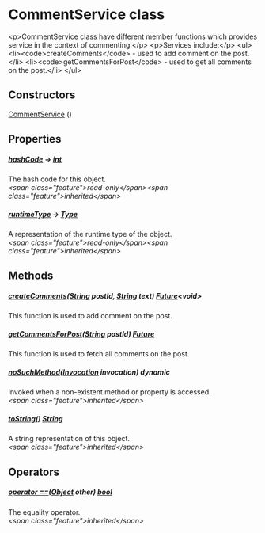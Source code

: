 


# CommentService class









\<p\>CommentService class have different member functions which provides service in the context of commenting.\</p\>
\<p\>Services include:\</p\>
\<ul\>
\<li\>\<code\>createComments\</code\> - used to add comment on the post.\</li\>
\<li\>\<code\>getCommentsForPost\</code\> - used to get all comments on the post.\</li\>
\</ul\>




## Constructors

[CommentService](../services_comment_service/CommentService/CommentService.md) ()

   


## Properties

##### [hashCode](https:api.flutter.dev/flutter/dart-core/Object/hashCode.html) &#8594; [int](https:api.flutter.dev/flutter/dart-core/int-class.html)



The hash code for this object.  
_\<span class="feature"\>read-only\</span\>\<span class="feature"\>inherited\</span\>_



##### [runtimeType](https:api.flutter.dev/flutter/dart-core/Object/runtimeType.html) &#8594; [Type](https:api.flutter.dev/flutter/dart-core/Type-class.html)



A representation of the runtime type of the object.  
_\<span class="feature"\>read-only\</span\>\<span class="feature"\>inherited\</span\>_





## Methods

##### [createComments](../services_comment_service/CommentService/createComments.md)([String](https:api.flutter.dev/flutter/dart-core/String-class.html) postId, [String](https:api.flutter.dev/flutter/dart-core/String-class.html) text) [Future](https:api.flutter.dev/flutter/dart-async/Future-class.html)&lt;void\>



This function is used to add comment on the post.  




##### [getCommentsForPost](../services_comment_service/CommentService/getCommentsForPost.md)([String](https:api.flutter.dev/flutter/dart-core/String-class.html) postId) [Future](https:api.flutter.dev/flutter/dart-async/Future-class.html)



This function is used to fetch all comments on the post.  




##### [noSuchMethod](https:api.flutter.dev/flutter/dart-core/Object/noSuchMethod.html)([Invocation](https:api.flutter.dev/flutter/dart-core/Invocation-class.html) invocation) dynamic



Invoked when a non-existent method or property is accessed.  
_\<span class="feature"\>inherited\</span\>_



##### [toString](https:api.flutter.dev/flutter/dart-core/Object/toString.html)() [String](https:api.flutter.dev/flutter/dart-core/String-class.html)



A string representation of this object.  
_\<span class="feature"\>inherited\</span\>_





## Operators

##### [operator ==](https:api.flutter.dev/flutter/dart-core/Object/operator_equals.html)([Object](https:api.flutter.dev/flutter/dart-core/Object-class.html) other) [bool](https:api.flutter.dev/flutter/dart-core/bool-class.html)



The equality operator.  
_\<span class="feature"\>inherited\</span\>_
















